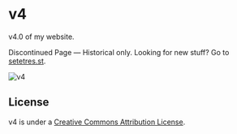 v4
==

v4.0 of my website.

Discontinued Page &#8212; Historical only. Looking for new stuff? Go to [setetres.st].

![v4](http://files.setetres.st/img/v4-header.gif?v=1&raw=true)

License
-------

v4 is under a [Creative Commons Attribution License].

[setetres.st]: http://setetres.st
[Creative Commons Attribution License]: http://creativecommons.org/licenses/by/4.0
